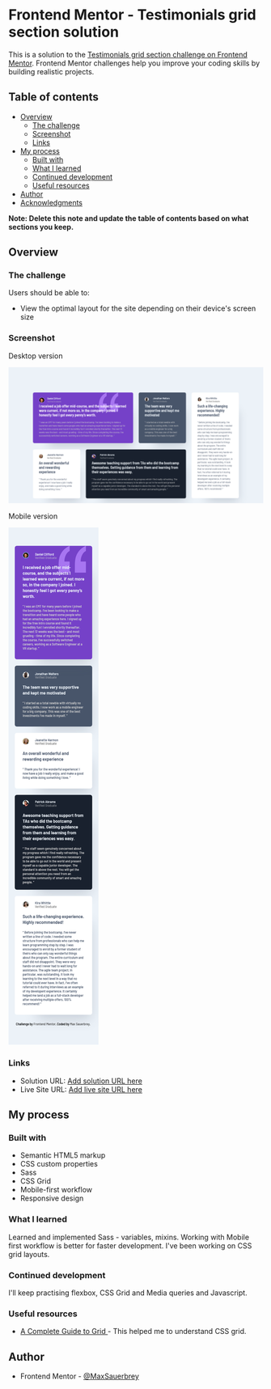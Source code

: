 # Frontend Mentor - Testimonials grid section solution

This is a solution to the [Testimonials grid section challenge on Frontend Mentor](https://www.frontendmentor.io/challenges/testimonials-grid-section-Nnw6J7Un7). Frontend Mentor challenges help you improve your coding skills by building realistic projects. 

## Table of contents

- [Overview](#overview)
  - [The challenge](#the-challenge)
  - [Screenshot](#screenshot)
  - [Links](#links)
- [My process](#my-process)
  - [Built with](#built-with)
  - [What I learned](#what-i-learned)
  - [Continued development](#continued-development)
  - [Useful resources](#useful-resources)
- [Author](#author)
- [Acknowledgments](#acknowledgments)

**Note: Delete this note and update the table of contents based on what sections you keep.**

## Overview

### The challenge

Users should be able to:

- View the optimal layout for the site depending on their device's screen size

### Screenshot

Desktop version

![](/design/desktop-version.png)

Mobile version

![](/design/mobile-version.png)

### Links

- Solution URL: [Add solution URL here](https://github.com/MaxSauerbrey/Front-Mentor_testimonials_grid_section)
- Live Site URL: [Add live site URL here](https://maxsauerbrey.github.io/Front-Mentor_testimonials_grid_section/)

## My process

### Built with

- Semantic HTML5 markup
- CSS custom properties
- Sass
- CSS Grid 
- Mobile-first workflow
- Responsive design

### What I learned

Learned and implemented Sass - variables, mixins. Working with Mobile first workflow is better for faster development. I've been working on CSS grid layouts.

### Continued development

I'll keep practising flexbox, CSS Grid and Media queries and Javascript.

### Useful resources

- [A Complete Guide to Grid ](https://css-tricks.com/snippets/css/complete-guide-grid/) - This helped me to understand CSS grid.

## Author

- Frontend Mentor - [@MaxSauerbrey](https://www.frontendmentor.io/profile/MaxSauerbrey)
